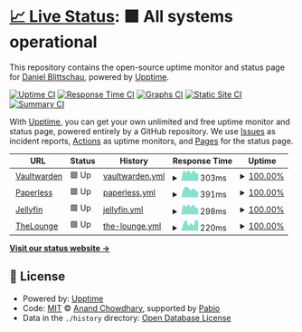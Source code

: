 # [📈 Live Status](https://dblitt.github.io/upptime): <!--live status--> **🟩 All systems operational**

This repository contains the open-source uptime monitor and status page for [Daniel Blittschau](https://dblitt.com), powered by [Upptime](https://github.com/upptime/upptime).

[![Uptime CI](https://github.com/dblitt/upptime/workflows/Uptime%20CI/badge.svg)](https://github.com/dblitt/upptime/actions?query=workflow%3A%22Uptime+CI%22)
[![Response Time CI](https://github.com/dblitt/upptime/workflows/Response%20Time%20CI/badge.svg)](https://github.com/dblitt/upptime/actions?query=workflow%3A%22Response+Time+CI%22)
[![Graphs CI](https://github.com/dblitt/upptime/workflows/Graphs%20CI/badge.svg)](https://github.com/dblitt/upptime/actions?query=workflow%3A%22Graphs+CI%22)
[![Static Site CI](https://github.com/dblitt/upptime/workflows/Static%20Site%20CI/badge.svg)](https://github.com/dblitt/upptime/actions?query=workflow%3A%22Static+Site+CI%22)
[![Summary CI](https://github.com/dblitt/upptime/workflows/Summary%20CI/badge.svg)](https://github.com/dblitt/upptime/actions?query=workflow%3A%22Summary+CI%22)

With [Upptime](https://upptime.js.org), you can get your own unlimited and free uptime monitor and status page, powered entirely by a GitHub repository. We use [Issues](https://github.com/dblitt/upptime/issues) as incident reports, [Actions](https://github.com/dblitt/upptime/actions) as uptime monitors, and [Pages](https://dblitt.github.io/upptime) for the status page.

<!--start: status pages-->
<!-- This summary is generated by Upptime (https://github.com/upptime/upptime) -->
<!-- Do not edit this manually, your changes will be overwritten -->
<!-- prettier-ignore -->
| URL | Status | History | Response Time | Uptime |
| --- | ------ | ------- | ------------- | ------ |
| <img alt="" src="https://icons.duckduckgo.com/ip3/vault.dblitt.com.ico" height="13"> [Vaultwarden](https://vault.dblitt.com) | 🟩 Up | [vaultwarden.yml](https://github.com/dblitt/upptime/commits/HEAD/history/vaultwarden.yml) | <details><summary><img alt="Response time graph" src="./graphs/vaultwarden/response-time-week.png" height="20"> 303ms</summary><br><a href="https://dblitt.github.io/upptime/history/vaultwarden"><img alt="Response time 750" src="https://img.shields.io/endpoint?url=https%3A%2F%2Fraw.githubusercontent.com%2Fdblitt%2Fupptime%2FHEAD%2Fapi%2Fvaultwarden%2Fresponse-time.json"></a><br><a href="https://dblitt.github.io/upptime/history/vaultwarden"><img alt="24-hour response time 474" src="https://img.shields.io/endpoint?url=https%3A%2F%2Fraw.githubusercontent.com%2Fdblitt%2Fupptime%2FHEAD%2Fapi%2Fvaultwarden%2Fresponse-time-day.json"></a><br><a href="https://dblitt.github.io/upptime/history/vaultwarden"><img alt="7-day response time 303" src="https://img.shields.io/endpoint?url=https%3A%2F%2Fraw.githubusercontent.com%2Fdblitt%2Fupptime%2FHEAD%2Fapi%2Fvaultwarden%2Fresponse-time-week.json"></a><br><a href="https://dblitt.github.io/upptime/history/vaultwarden"><img alt="30-day response time 557" src="https://img.shields.io/endpoint?url=https%3A%2F%2Fraw.githubusercontent.com%2Fdblitt%2Fupptime%2FHEAD%2Fapi%2Fvaultwarden%2Fresponse-time-month.json"></a><br><a href="https://dblitt.github.io/upptime/history/vaultwarden"><img alt="1-year response time 750" src="https://img.shields.io/endpoint?url=https%3A%2F%2Fraw.githubusercontent.com%2Fdblitt%2Fupptime%2FHEAD%2Fapi%2Fvaultwarden%2Fresponse-time-year.json"></a></details> | <details><summary><a href="https://dblitt.github.io/upptime/history/vaultwarden">100.00%</a></summary><a href="https://dblitt.github.io/upptime/history/vaultwarden"><img alt="All-time uptime 98.57%" src="https://img.shields.io/endpoint?url=https%3A%2F%2Fraw.githubusercontent.com%2Fdblitt%2Fupptime%2FHEAD%2Fapi%2Fvaultwarden%2Fuptime.json"></a><br><a href="https://dblitt.github.io/upptime/history/vaultwarden"><img alt="24-hour uptime 100.00%" src="https://img.shields.io/endpoint?url=https%3A%2F%2Fraw.githubusercontent.com%2Fdblitt%2Fupptime%2FHEAD%2Fapi%2Fvaultwarden%2Fuptime-day.json"></a><br><a href="https://dblitt.github.io/upptime/history/vaultwarden"><img alt="7-day uptime 100.00%" src="https://img.shields.io/endpoint?url=https%3A%2F%2Fraw.githubusercontent.com%2Fdblitt%2Fupptime%2FHEAD%2Fapi%2Fvaultwarden%2Fuptime-week.json"></a><br><a href="https://dblitt.github.io/upptime/history/vaultwarden"><img alt="30-day uptime 100.00%" src="https://img.shields.io/endpoint?url=https%3A%2F%2Fraw.githubusercontent.com%2Fdblitt%2Fupptime%2FHEAD%2Fapi%2Fvaultwarden%2Fuptime-month.json"></a><br><a href="https://dblitt.github.io/upptime/history/vaultwarden"><img alt="1-year uptime 98.57%" src="https://img.shields.io/endpoint?url=https%3A%2F%2Fraw.githubusercontent.com%2Fdblitt%2Fupptime%2FHEAD%2Fapi%2Fvaultwarden%2Fuptime-year.json"></a></details>
| <img alt="" src="https://icons.duckduckgo.com/ip3/paperless.dblitt.com.ico" height="13"> [Paperless](https://paperless.dblitt.com) | 🟩 Up | [paperless.yml](https://github.com/dblitt/upptime/commits/HEAD/history/paperless.yml) | <details><summary><img alt="Response time graph" src="./graphs/paperless/response-time-week.png" height="20"> 391ms</summary><br><a href="https://dblitt.github.io/upptime/history/paperless"><img alt="Response time 755" src="https://img.shields.io/endpoint?url=https%3A%2F%2Fraw.githubusercontent.com%2Fdblitt%2Fupptime%2FHEAD%2Fapi%2Fpaperless%2Fresponse-time.json"></a><br><a href="https://dblitt.github.io/upptime/history/paperless"><img alt="24-hour response time 654" src="https://img.shields.io/endpoint?url=https%3A%2F%2Fraw.githubusercontent.com%2Fdblitt%2Fupptime%2FHEAD%2Fapi%2Fpaperless%2Fresponse-time-day.json"></a><br><a href="https://dblitt.github.io/upptime/history/paperless"><img alt="7-day response time 391" src="https://img.shields.io/endpoint?url=https%3A%2F%2Fraw.githubusercontent.com%2Fdblitt%2Fupptime%2FHEAD%2Fapi%2Fpaperless%2Fresponse-time-week.json"></a><br><a href="https://dblitt.github.io/upptime/history/paperless"><img alt="30-day response time 467" src="https://img.shields.io/endpoint?url=https%3A%2F%2Fraw.githubusercontent.com%2Fdblitt%2Fupptime%2FHEAD%2Fapi%2Fpaperless%2Fresponse-time-month.json"></a><br><a href="https://dblitt.github.io/upptime/history/paperless"><img alt="1-year response time 755" src="https://img.shields.io/endpoint?url=https%3A%2F%2Fraw.githubusercontent.com%2Fdblitt%2Fupptime%2FHEAD%2Fapi%2Fpaperless%2Fresponse-time-year.json"></a></details> | <details><summary><a href="https://dblitt.github.io/upptime/history/paperless">100.00%</a></summary><a href="https://dblitt.github.io/upptime/history/paperless"><img alt="All-time uptime 98.57%" src="https://img.shields.io/endpoint?url=https%3A%2F%2Fraw.githubusercontent.com%2Fdblitt%2Fupptime%2FHEAD%2Fapi%2Fpaperless%2Fuptime.json"></a><br><a href="https://dblitt.github.io/upptime/history/paperless"><img alt="24-hour uptime 100.00%" src="https://img.shields.io/endpoint?url=https%3A%2F%2Fraw.githubusercontent.com%2Fdblitt%2Fupptime%2FHEAD%2Fapi%2Fpaperless%2Fuptime-day.json"></a><br><a href="https://dblitt.github.io/upptime/history/paperless"><img alt="7-day uptime 100.00%" src="https://img.shields.io/endpoint?url=https%3A%2F%2Fraw.githubusercontent.com%2Fdblitt%2Fupptime%2FHEAD%2Fapi%2Fpaperless%2Fuptime-week.json"></a><br><a href="https://dblitt.github.io/upptime/history/paperless"><img alt="30-day uptime 100.00%" src="https://img.shields.io/endpoint?url=https%3A%2F%2Fraw.githubusercontent.com%2Fdblitt%2Fupptime%2FHEAD%2Fapi%2Fpaperless%2Fuptime-month.json"></a><br><a href="https://dblitt.github.io/upptime/history/paperless"><img alt="1-year uptime 98.57%" src="https://img.shields.io/endpoint?url=https%3A%2F%2Fraw.githubusercontent.com%2Fdblitt%2Fupptime%2FHEAD%2Fapi%2Fpaperless%2Fuptime-year.json"></a></details>
| <img alt="" src="https://icons.duckduckgo.com/ip3/jellyfin.dblitt.com.ico" height="13"> [Jellyfin](https://jellyfin.dblitt.com) | 🟩 Up | [jellyfin.yml](https://github.com/dblitt/upptime/commits/HEAD/history/jellyfin.yml) | <details><summary><img alt="Response time graph" src="./graphs/jellyfin/response-time-week.png" height="20"> 298ms</summary><br><a href="https://dblitt.github.io/upptime/history/jellyfin"><img alt="Response time 565" src="https://img.shields.io/endpoint?url=https%3A%2F%2Fraw.githubusercontent.com%2Fdblitt%2Fupptime%2FHEAD%2Fapi%2Fjellyfin%2Fresponse-time.json"></a><br><a href="https://dblitt.github.io/upptime/history/jellyfin"><img alt="24-hour response time 383" src="https://img.shields.io/endpoint?url=https%3A%2F%2Fraw.githubusercontent.com%2Fdblitt%2Fupptime%2FHEAD%2Fapi%2Fjellyfin%2Fresponse-time-day.json"></a><br><a href="https://dblitt.github.io/upptime/history/jellyfin"><img alt="7-day response time 298" src="https://img.shields.io/endpoint?url=https%3A%2F%2Fraw.githubusercontent.com%2Fdblitt%2Fupptime%2FHEAD%2Fapi%2Fjellyfin%2Fresponse-time-week.json"></a><br><a href="https://dblitt.github.io/upptime/history/jellyfin"><img alt="30-day response time 321" src="https://img.shields.io/endpoint?url=https%3A%2F%2Fraw.githubusercontent.com%2Fdblitt%2Fupptime%2FHEAD%2Fapi%2Fjellyfin%2Fresponse-time-month.json"></a><br><a href="https://dblitt.github.io/upptime/history/jellyfin"><img alt="1-year response time 565" src="https://img.shields.io/endpoint?url=https%3A%2F%2Fraw.githubusercontent.com%2Fdblitt%2Fupptime%2FHEAD%2Fapi%2Fjellyfin%2Fresponse-time-year.json"></a></details> | <details><summary><a href="https://dblitt.github.io/upptime/history/jellyfin">100.00%</a></summary><a href="https://dblitt.github.io/upptime/history/jellyfin"><img alt="All-time uptime 97.72%" src="https://img.shields.io/endpoint?url=https%3A%2F%2Fraw.githubusercontent.com%2Fdblitt%2Fupptime%2FHEAD%2Fapi%2Fjellyfin%2Fuptime.json"></a><br><a href="https://dblitt.github.io/upptime/history/jellyfin"><img alt="24-hour uptime 100.00%" src="https://img.shields.io/endpoint?url=https%3A%2F%2Fraw.githubusercontent.com%2Fdblitt%2Fupptime%2FHEAD%2Fapi%2Fjellyfin%2Fuptime-day.json"></a><br><a href="https://dblitt.github.io/upptime/history/jellyfin"><img alt="7-day uptime 100.00%" src="https://img.shields.io/endpoint?url=https%3A%2F%2Fraw.githubusercontent.com%2Fdblitt%2Fupptime%2FHEAD%2Fapi%2Fjellyfin%2Fuptime-week.json"></a><br><a href="https://dblitt.github.io/upptime/history/jellyfin"><img alt="30-day uptime 100.00%" src="https://img.shields.io/endpoint?url=https%3A%2F%2Fraw.githubusercontent.com%2Fdblitt%2Fupptime%2FHEAD%2Fapi%2Fjellyfin%2Fuptime-month.json"></a><br><a href="https://dblitt.github.io/upptime/history/jellyfin"><img alt="1-year uptime 97.72%" src="https://img.shields.io/endpoint?url=https%3A%2F%2Fraw.githubusercontent.com%2Fdblitt%2Fupptime%2FHEAD%2Fapi%2Fjellyfin%2Fuptime-year.json"></a></details>
| <img alt="" src="https://icons.duckduckgo.com/ip3/lounge.dblitt.com.ico" height="13"> [TheLounge](https://lounge.dblitt.com) | 🟩 Up | [the-lounge.yml](https://github.com/dblitt/upptime/commits/HEAD/history/the-lounge.yml) | <details><summary><img alt="Response time graph" src="./graphs/the-lounge/response-time-week.png" height="20"> 220ms</summary><br><a href="https://dblitt.github.io/upptime/history/the-lounge"><img alt="Response time 557" src="https://img.shields.io/endpoint?url=https%3A%2F%2Fraw.githubusercontent.com%2Fdblitt%2Fupptime%2FHEAD%2Fapi%2Fthe-lounge%2Fresponse-time.json"></a><br><a href="https://dblitt.github.io/upptime/history/the-lounge"><img alt="24-hour response time 289" src="https://img.shields.io/endpoint?url=https%3A%2F%2Fraw.githubusercontent.com%2Fdblitt%2Fupptime%2FHEAD%2Fapi%2Fthe-lounge%2Fresponse-time-day.json"></a><br><a href="https://dblitt.github.io/upptime/history/the-lounge"><img alt="7-day response time 220" src="https://img.shields.io/endpoint?url=https%3A%2F%2Fraw.githubusercontent.com%2Fdblitt%2Fupptime%2FHEAD%2Fapi%2Fthe-lounge%2Fresponse-time-week.json"></a><br><a href="https://dblitt.github.io/upptime/history/the-lounge"><img alt="30-day response time 1897" src="https://img.shields.io/endpoint?url=https%3A%2F%2Fraw.githubusercontent.com%2Fdblitt%2Fupptime%2FHEAD%2Fapi%2Fthe-lounge%2Fresponse-time-month.json"></a><br><a href="https://dblitt.github.io/upptime/history/the-lounge"><img alt="1-year response time 557" src="https://img.shields.io/endpoint?url=https%3A%2F%2Fraw.githubusercontent.com%2Fdblitt%2Fupptime%2FHEAD%2Fapi%2Fthe-lounge%2Fresponse-time-year.json"></a></details> | <details><summary><a href="https://dblitt.github.io/upptime/history/the-lounge">100.00%</a></summary><a href="https://dblitt.github.io/upptime/history/the-lounge"><img alt="All-time uptime 99.10%" src="https://img.shields.io/endpoint?url=https%3A%2F%2Fraw.githubusercontent.com%2Fdblitt%2Fupptime%2FHEAD%2Fapi%2Fthe-lounge%2Fuptime.json"></a><br><a href="https://dblitt.github.io/upptime/history/the-lounge"><img alt="24-hour uptime 100.00%" src="https://img.shields.io/endpoint?url=https%3A%2F%2Fraw.githubusercontent.com%2Fdblitt%2Fupptime%2FHEAD%2Fapi%2Fthe-lounge%2Fuptime-day.json"></a><br><a href="https://dblitt.github.io/upptime/history/the-lounge"><img alt="7-day uptime 100.00%" src="https://img.shields.io/endpoint?url=https%3A%2F%2Fraw.githubusercontent.com%2Fdblitt%2Fupptime%2FHEAD%2Fapi%2Fthe-lounge%2Fuptime-week.json"></a><br><a href="https://dblitt.github.io/upptime/history/the-lounge"><img alt="30-day uptime 100.00%" src="https://img.shields.io/endpoint?url=https%3A%2F%2Fraw.githubusercontent.com%2Fdblitt%2Fupptime%2FHEAD%2Fapi%2Fthe-lounge%2Fuptime-month.json"></a><br><a href="https://dblitt.github.io/upptime/history/the-lounge"><img alt="1-year uptime 99.10%" src="https://img.shields.io/endpoint?url=https%3A%2F%2Fraw.githubusercontent.com%2Fdblitt%2Fupptime%2FHEAD%2Fapi%2Fthe-lounge%2Fuptime-year.json"></a></details>

<!--end: status pages-->

[**Visit our status website →**](https://dblitt.github.io/upptime)

## 📄 License

- Powered by: [Upptime](https://github.com/upptime/upptime)
- Code: [MIT](./LICENSE) © [Anand Chowdhary](https://anandchowdhary.com), supported by [Pabio](https://pabio.com)
- Data in the `./history` directory: [Open Database License](https://opendatacommons.org/licenses/odbl/1-0/)
